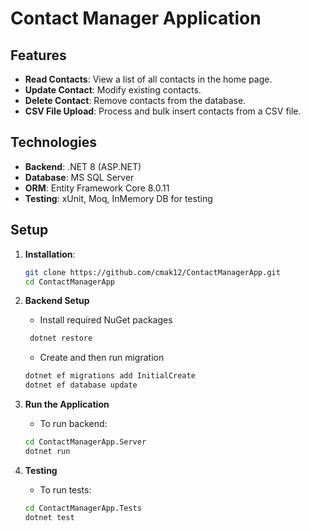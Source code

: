 # Contact Manager Application

## Features

- **Read Contacts**: View a list of all contacts in the home page.
- **Update Contact**: Modify existing contacts.
- **Delete Contact**: Remove contacts from the database.
- **CSV File Upload**: Process and bulk insert contacts from a CSV file.

## Technologies

- **Backend**: .NET 8 (ASP.NET)
- **Database**: MS SQL Server
- **ORM**: Entity Framework Core 8.0.11
- **Testing**: xUnit, Moq, InMemory DB for testing

## Setup

1. **Installation**:

   ```bash
   git clone https://github.com/cmak12/ContactManagerApp.git
   cd ContactManagerApp
   ```

2. **Backend Setup**

   - Install required NuGet packages

   ```bash
    dotnet restore
   ```

   - Create and then run migration

   ```bash
   dotnet ef migrations add InitialCreate
   dotnet ef database update
   ```

3. **Run the Application**

   - To run backend:

   ```bash
   cd ContactManagerApp.Server
   dotnet run
   ```

4. **Testing**

   - To run tests:

   ```bash
   cd ContactManagerApp.Tests
   dotnet test
   ```
